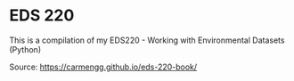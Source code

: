 # EDS 220
This is a compilation of my EDS220 - Working with Environmental Datasets (Python)

Source: https://carmengg.github.io/eds-220-book/
